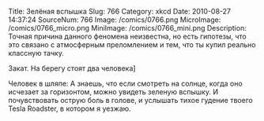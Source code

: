 Title: Зелёная вспышка 
Slug: 766 
Category: xkcd 
Date: 2010-08-27 14:37:24 
SourceNum: 766 
Image: /comics/0766.png 
MicroImage: /comics/0766_micro.png 
MiniImage: /comics/0766_mini.png 
Description: Точная причина данного феномена неизвестна, но есть гипотезы, что это связано с атмосферным преломлением и тем, что ты купил реально классную тачку. 

Закат. На берегу стоят два человека]

Человек в шляпе: А знаешь, что если смотреть на солнце, когда оно исчезает за горизонтом, можно увидеть зеленую вспышку. И почувствовать острую боль в голове, и услышать тихое гудение твоего Tesla Roadster, в котором я уезжаю.